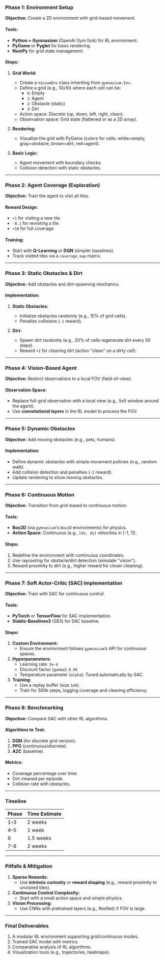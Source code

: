 ### **Phase 1: Environment Setup**

**Objective:** Create a 2D environment with grid-based movement.

#### Tools:

- **Python + Gymnasium** (OpenAI Gym fork) for RL environment.
- **PyGame** or **Pyglet** for basic rendering.
- **NumPy** for grid state management.

#### Steps:

1. **Grid World:**

   - Create a `VacuumEnv` class inheriting from `gymnasium.Env`.
   - Define a grid (e.g., 10x10) where each cell can be:
     - `0`: Empty
     - `1`: Agent
     - `2`: Obstacle (static)
     - `3`: Dirt
   - Action space: Discrete (up, down, left, right, clean).
   - Observation space: Grid state (flattened or as a 2D array).

2. **Rendering:**

   - Visualize the grid with PyGame (colors for cells: white=empty, gray=obstacle, brown=dirt, red=agent).

3. **Basic Logic:**
   - Agent movement with boundary checks.
   - Collision detection with static obstacles.

---

### **Phase 2: Agent Coverage (Exploration)**

**Objective:** Train the agent to visit all tiles.

#### Reward Design:

- `+1` for visiting a new tile.
- `-0.1` for revisiting a tile.
- `+10` for full coverage.

#### Training:

- Start with **Q-Learning** or **DQN** (simpler baselines).
- Track visited tiles via a `coverage_map` matrix.

---

### **Phase 3: Static Obstacles & Dirt**

**Objective:** Add obstacles and dirt-spawning mechanics.

#### Implementation:

1. **Static Obstacles:**

   - Initialize obstacles randomly (e.g., 10% of grid cells).
   - Penalize collisions (`-1` reward).

2. **Dirt:**
   - Spawn dirt randomly (e.g., 20% of cells regenerate dirt every 50 steps).
   - Reward `+2` for cleaning dirt (action "clean" on a dirty cell).

---

### **Phase 4: Vision-Based Agent**

**Objective:** Restrict observations to a local FOV (field-of-view).

#### Observation Space:

- Replace full-grid observation with a local view (e.g., 5x5 window around the agent).
- Use **convolutional layers** in the RL model to process the FOV.

---

### **Phase 5: Dynamic Obstacles**

**Objective:** Add moving obstacles (e.g., pets, humans).

#### Implementation:

- Define dynamic obstacles with simple movement policies (e.g., random walk).
- Add collision detection and penalties (`-2` reward).
- Update rendering to show moving obstacles.

---

### **Phase 6: Continuous Motion**

**Objective:** Transition from grid-based to continuous motion.

#### Tools:

- **Box2D** (via `gymnasium`'s `Box2D` environments) for physics.
- **Action Space:** Continuous (e.g., `[dx, dy]` velocities in [-1, 1]).

#### Steps:

1. Redefine the environment with continuous coordinates.
2. Use raycasting for obstacle/dirt detection (simulate "vision").
3. Reward proximity to dirt (e.g., higher reward for closer cleaning).

---

### **Phase 7: Soft Actor-Critic (SAC) Implementation**

**Objective:** Train with SAC for continuous control.

#### Tools:

- **PyTorch** or **TensorFlow** for SAC implementation.
- **Stable-Baselines3** (SB3) for SAC baseline.

#### Steps:

1. **Custom Environment:**
   - Ensure the environment follows `gymnasium`’s API for continuous spaces.
2. **Hyperparameters:**
   - Learning rate: `3e-4`
   - Discount factor (`gamma`): `0.99`
   - Temperature parameter (`alpha`): Tuned automatically by SAC.
3. **Training:**
   - Use a replay buffer (size `1e6`).
   - Train for 500k steps, logging coverage and cleaning efficiency.

---

### **Phase 8: Benchmarking**

**Objective:** Compare SAC with other RL algorithms.

#### Algorithms to Test:

1. **DQN** (for discrete grid version).
2. **PPO** (continuous/discrete).
3. **A2C** (baseline).

#### Metrics:

- Coverage percentage over time.
- Dirt cleaned per episode.
- Collision rate with obstacles.

---

### **Timeline**

| Phase | Time Estimate |
| ----- | ------------- |
| 1–3   | 2 weeks       |
| 4–5   | 1 week        |
| 6     | 1.5 weeks     |
| 7–8   | 2 weeks       |

---

### **Pitfalls & Mitigation**

1. **Sparse Rewards:**
   - Use **intrinsic curiosity** or **reward shaping** (e.g., reward proximity to unvisited tiles).
2. **Continuous Control Complexity:**
   - Start with a small action space and simple physics.
3. **Vision Processing:**
   - Use CNNs with pretrained layers (e.g., ResNet) if FOV is large.

---

### **Final Deliverables**

1. A modular RL environment supporting grid/continuous modes.
2. Trained SAC model with metrics.
3. Comparative analysis of RL algorithms.
4. Visualization tools (e.g., trajectories, heatmaps).
